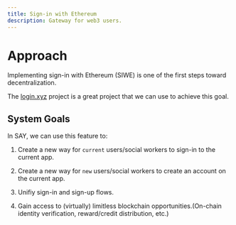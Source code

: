 ```yaml
---
title: Sign-in with Ethereum
description: Gateway for web3 users.
---
```


# Approach

Implementing sign-in with Ethereum (SIWE) is one of the first steps toward decentralization.

The [login.xyz](https://login.xyz) project is a great project that we can use to achieve this goal.

## System Goals

In SAY, we can use this feature to:

1. Create a new way for `current` users/social workers to sign-in to the current app.

2. Create a new way for `new` users/social workers to create an account on the current app.

3. Unifiy sign-in and sign-up flows.

4. Gain access to (virtually) limitless blockchain opportunities.(On-chain identity verification, reward/credit distribution, etc.)
